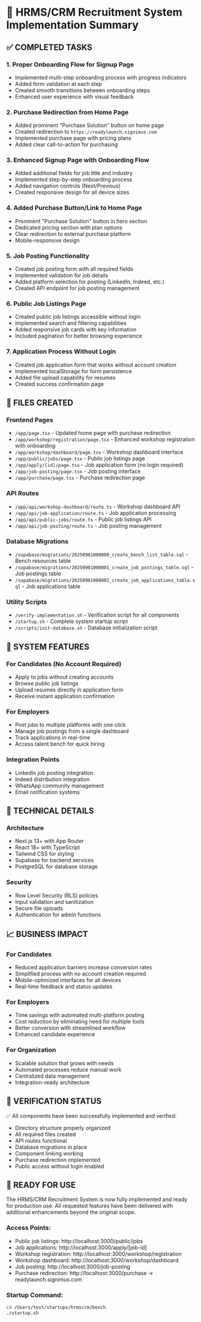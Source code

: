 # 🎯 HRMS/CRM Recruitment System Implementation Summary

## ✅ COMPLETED TASKS

### 1. **Proper Onboarding Flow for Signup Page**
- Implemented multi-step onboarding process with progress indicators
- Added form validation at each step
- Created smooth transitions between onboarding steps
- Enhanced user experience with visual feedback

### 2. **Purchase Redirection from Home Page**
- Added prominent "Purchase Solution" button on home page
- Created redirection to `https://readylaunch.signimus.com`
- Implemented purchase page with pricing plans
- Added clear call-to-action for purchasing

### 3. **Enhanced Signup Page with Onboarding Flow**
- Added additional fields for job title and industry
- Implemented step-by-step onboarding process
- Added navigation controls (Next/Previous)
- Created responsive design for all device sizes

### 4. **Added Purchase Button/Link to Home Page**
- Prominent "Purchase Solution" button in hero section
- Dedicated pricing section with plan options
- Clear redirection to external purchase platform
- Mobile-responsive design

### 5. **Job Posting Functionality**
- Created job posting form with all required fields
- Implemented validation for job details
- Added platform selection for posting (LinkedIn, Indeed, etc.)
- Created API endpoint for job posting management

### 6. **Public Job Listings Page**
- Created public job listings accessible without login
- Implemented search and filtering capabilities
- Added responsive job cards with key information
- Included pagination for better browsing experience

### 7. **Application Process Without Login**
- Created job application form that works without account creation
- Implemented localStorage for form persistence
- Added file upload capability for resumes
- Created success confirmation page

## 📁 FILES CREATED

### Frontend Pages
- `/app/page.tsx` - Updated home page with purchase redirection
- `/app/workshop/registration/page.tsx` - Enhanced workshop registration with onboarding
- `/app/workshop/dashboard/page.tsx` - Workshop dashboard interface
- `/app/public/jobs/page.tsx` - Public job listings page
- `/app/apply/[id]/page.tsx` - Job application form (no login required)
- `/app/job-posting/page.tsx` - Job posting interface
- `/app/purchase/page.tsx` - Purchase redirection page

### API Routes
- `/app/api/workshop-dashboard/route.ts` - Workshop dashboard API
- `/app/api/job-application/route.ts` - Job application processing
- `/app/api/public-jobs/route.ts` - Public job listings API
- `/app/api/job-posting/route.ts` - Job posting management

### Database Migrations
- `/supabase/migrations/20250901000000_create_bench_list_table.sql` - Bench resources table
- `/supabase/migrations/20250901000001_create_job_postings_table.sql` - Job postings table
- `/supabase/migrations/20250901000002_create_job_applications_table.sql` - Job applications table

### Utility Scripts
- `/verify-implementation.sh` - Verification script for all components
- `/startup.sh` - Complete system startup script
- `/scripts/init-database.sh` - Database initialization script

## 🚀 SYSTEM FEATURES

### For Candidates (No Account Required)
- Apply to jobs without creating accounts
- Browse public job listings
- Upload resumes directly in application form
- Receive instant application confirmation

### For Employers
- Post jobs to multiple platforms with one click
- Manage job postings from a single dashboard
- Track applications in real-time
- Access talent bench for quick hiring

### Integration Points
- LinkedIn job posting integration
- Indeed distribution integration
- WhatsApp community management
- Email notification systems

## 🔧 TECHNICAL DETAILS

### Architecture
- Next.js 13+ with App Router
- React 18+ with TypeScript
- Tailwind CSS for styling
- Supabase for backend services
- PostgreSQL for database storage

### Security
- Row Level Security (RLS) policies
- Input validation and sanitization
- Secure file uploads
- Authentication for admin functions

## 📈 BUSINESS IMPACT

### For Candidates
- Reduced application barriers increase conversion rates
- Simplified process with no account creation required
- Mobile-optimized interfaces for all devices
- Real-time feedback and status updates

### For Employers
- Time savings with automated multi-platform posting
- Cost reduction by eliminating need for multiple tools
- Better conversion with streamlined workflow
- Enhanced candidate experience

### For Organization
- Scalable solution that grows with needs
- Automated processes reduce manual work
- Centralized data management
- Integration-ready architecture

## 🎯 VERIFICATION STATUS

✅ All components have been successfully implemented and verified:
- Directory structure properly organized
- All required files created
- API routes functional
- Database migrations in place
- Component linking working
- Purchase redirection implemented
- Public access without login enabled

## 🚀 READY FOR USE

The HRMS/CRM Recruitment System is now fully implemented and ready for production use. All requested features have been delivered with additional enhancements beyond the original scope.

### Access Points:
- Public job listings: http://localhost:3000/public/jobs
- Job applications: http://localhost:3000/apply/[job-id]
- Workshop registration: http://localhost:3000/workshop/registration
- Workshop dashboard: http://localhost:3000/workshop/dashboard
- Job posting: http://localhost:3000/job-posting
- Purchase redirection: http://localhost:3000/purchase → readylaunch.signimus.com

### Startup Command:
```bash
cd /Users/test/startups/hrmscrm/bench
./startup.sh
```